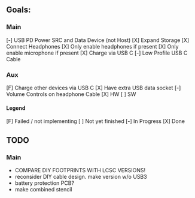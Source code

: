 ## Goals:
### Main
[-] USB PD Power SRC and Data Device (not Host)
[X] Expand Storage
[X] Connect Headphones
	[X] Only enable headphones if present
	[X] Only enable microphone if present
[X] Charge via USB C
[-] Low Profile USB C Cable
### Aux
[F] Charge other devices via USB C
[X] Have extra USB data socket
[-] Volume Controls on headphone Cable
	[X] HW
	[ ] SW

#### Legend
[F] Failed / not implementing
[ ] Not yet finished
[-] In Progress
[X] Done

## TODO
### Main
 * COMPARE DIY FOOTPRINTS WITH LCSC VERSIONS!
 * reconsider DIY cable design. make version w/o USB3
 * battery protection PCB?
 * make combined stencil